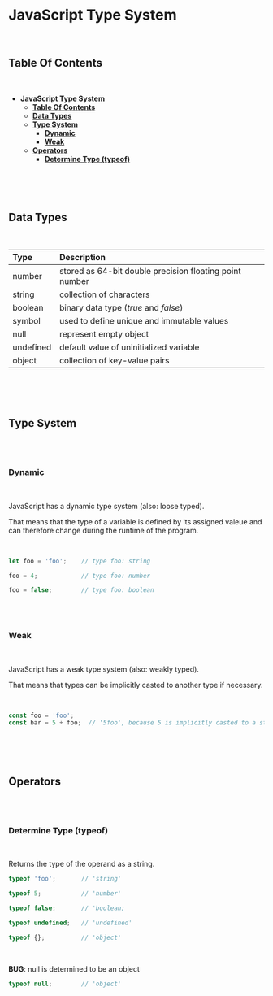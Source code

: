 # **JavaScript Type System**
<br>

## **Table Of Contents**
<br>

- [**JavaScript Type System**](#javascript-type-system)
  - [**Table Of Contents**](#table-of-contents)
  - [**Data Types**](#data-types)
  - [**Type System**](#type-system)
    - [**Dynamic**](#dynamic)
    - [**Weak**](#weak)
  - [**Operators**](#operators)
    - [**Determine Type (typeof)**](#determine-type-typeof)

<br>
<br>
<br>

## **Data Types**
<br>

|Type           |Description                                            |
|:--------------|:------------------------------------------------------|
|number         |stored as 64-bit double precision floating point number|
|string         |collection of characters                               |
|boolean        |binary data type (_true_ and _false_)                  |
|symbol         |used to define unique and immutable values             |
|null           |represent empty object                                 |
|undefined      |default value of uninitialized variable                |
|object         |collection of key-value pairs                          |


<br>
<br>
<br>

## **Type System**
<br>
<br>

### **Dynamic**
<br>

JavaScript has a dynamic type system (also: loose typed).

That means that the type of a variable is defined by its assigned valeue and can therefore change during the runtime of the program.

<br>

```javascript
let foo = 'foo';    // type foo: string

foo = 4;            // type foo: number

foo = false;        // type foo: boolean
```

<br>
<br>

### **Weak**
<br>

JavaScript has a weak type system (also: weakly typed).

That means that types can be implicitly casted to another type if necessary.

<br>

```javascript
const foo = 'foo';
const bar = 5 + foo;  // '5foo', because 5 is implicitly casted to a string
```

<br>
<br>
<br>

## **Operators**
<br>
<br>

### **Determine Type (typeof)**
<br>

Returns the type of the operand as a string.

```javascript
typeof 'foo';       // 'string'

typeof 5;           // 'number'

typeof false;       // 'boolean;

typeof undefined;   // 'undefined'

typeof {};          // 'object'
```

<br>

**BUG**: null is determined to be an object

```javascript
typeof null;        // 'object'
```